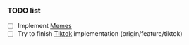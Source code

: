 ### TODO list
- [ ] Implement [Memes](https://memes.com)
- [ ] Try to finish [Tiktok](https://tiktok.com) implementation (origin/feature/tiktok)